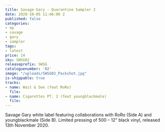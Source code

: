 ```yaml
---
title: Savage Gary - Quarantine Sampler 2
date: 2020-10-05 11:46:00 Z
published: false
categories:
- ep
- savage
- gary
- sampler
tags:
- latest
price: 14
sku: SWSG02
releaseprefix: SWSG
cataloguenumber: '02'
image: "/uploads/SWSG02_Packshot.jpg"
is-shippable: true
tracks:
- name: Wait & See (feat RoRo)
  file: 
- name: Cigarettes PT. 2 (feat youngblackmale)
  file: 
---
```


Savage Gary white label featuring collaborations with RoRo (Side A) and youngblackmale (Side B).
Limited pressing of 500 – 12” black vinyl, released 13th November 2020.